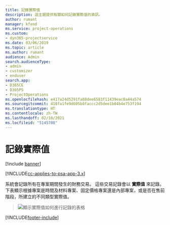 ```yaml
---
title: 記錄實際值
description: 這主題提供有關如何記錄實際值的資訊。
author: rumant
manager: kfend
ms.service: project-operations
ms.custom:
- dyn365-projectservice
ms.date: 03/06/2019
ms.topic: article
ms.author: rumant
audience: Admin
search.audienceType:
- admin
- customizer
- enduser
search.app:
- D365CE
- D365PS
- ProjectOperations
ms.openlocfilehash: e417a24d5291fa88dee6583f11439eac0a44a574
ms.sourcegitcommit: 418fa1fe9d605b8faccc2d5dee1b04b4e753f194
ms.translationtype: HT
ms.contentlocale: zh-TW
ms.lasthandoff: 02/10/2021
ms.locfileid: "5145708"
---
```

# <a name="recording-actuals"></a>記錄實際值 

[!include [banner](../includes/psa-now-project-operations.md)]

[!INCLUDE[cc-applies-to-psa-app-3.x](../includes/cc-applies-to-psa-app-3x.md)]

系統會記錄所有在專案期間發生的財務交易。 這些交易記錄會以 **實際值** 來記錄。 下表顯示根據專案是時間及材料專案、固定價格專案還是內部專案，或是否在售前階段，所建立的不同類型實際值。

> ![顯示實際值如何進行記錄的表格](media/advanced-table2.png)


[!INCLUDE[footer-include](../includes/footer-banner.md)]